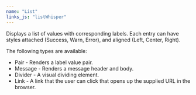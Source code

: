 ```yaml
---
name: "List"
links_js: "listWhisper"
---
```

Displays a list of values with corresponding labels. Each entry can have styles
attached (Success, Warn, Error), and aligned (Left, Center, Right).

The following types are available:

* Pair - Renders a label value pair. 
* Message - Renders a message header and body.
* Divider - A visual dividing element.
* Link - A link that the user can click that opens up the supplied URL in the
browser.

